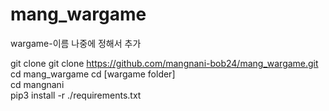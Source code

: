 # mang_wargame
wargame-이름 나중에 정해서 추가


git clone git clone https://github.com/mangnani-bob24/mang_wargame.git
cd mang_wargame
cd [wargame folder]<br>
cd mangnani <br>
pip3 install -r ./requirements.txt
